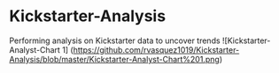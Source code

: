 # Kickstarter-Analysis
 Performing analysis on Kickstarter data to uncover trends
![Kickstarter-Analyst-Chart 1] (https://github.com/rvasquez1019/Kickstarter-Analysis/blob/master/Kickstarter-Analyst-Chart%201.png)
